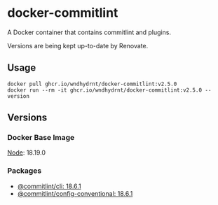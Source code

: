 # docker-commitlint

A Docker container that contains commitlint and plugins.

Versions are being kept up-to-date by Renovate.

## Usage

```shell
docker pull ghcr.io/wndhydrnt/docker-commitlint:v2.5.0
docker run --rm -it ghcr.io/wndhydrnt/docker-commitlint:v2.5.0 --version
```

## Versions

### Docker Base Image

[Node](https://hub.docker.com/_/node): 18.19.0

### Packages

- [@commitlint/cli: 18.6.1](https://www.npmjs.com/package/@commitlint/cli/v/18.6.1)
- [@commitlint/config-conventional: 18.6.1](https://www.npmjs.com/package/@commitlint/config-conventional/v/18.6.1)
